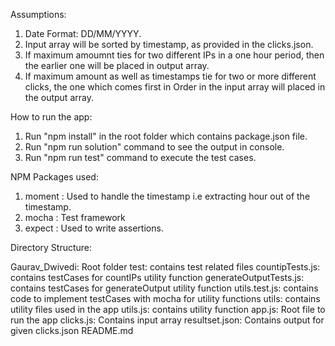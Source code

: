 Assumptions:

1. Date Format: DD/MM/YYYY.
2. Input array will be sorted by timestamp, as provided in the clicks.json.
3. If maximum amoumnt ties for two different IPs in a one hour period, then the earlier one will be placed in output array.
4. If maximum amount as well as timestamps tie for two or more different clicks, the one which comes first in Order in the input array will placed in the output array. 

How to run the app:

1. Run "npm install" in the root folder which contains package.json file.
2. Run "npm run solution" command to see the output in console.
3. Run "npm run test" command to execute the test cases.


NPM Packages used:

1. moment : Used to handle the timestamp i.e extracting hour out of the timestamp.
2. mocha  : Test framework
3. expect : Used to write assertions.

Directory Structure:

Gaurav_Dwivedi: Root folder
    test: contains test related files
        countipTests.js: contains testCases for countIPs utility function
        generateOutputTests.js: contains testCases for generateOutput utility function
        utils.test.js: contains code to implement testCases with mocha for utility functions
    utils: contains utility files used in the app
        utils.js: contains utility function
    app.js: Root file to run the app
    clicks.js: Contains input array
    resultset.json: Contains output for given clicks.json
    README.md
